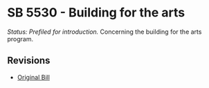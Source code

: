 # SB 5530 - Building for the arts
*Status: Prefiled for introduction.*
Concerning the building for the arts program.

## Revisions
* [Original Bill](1/)